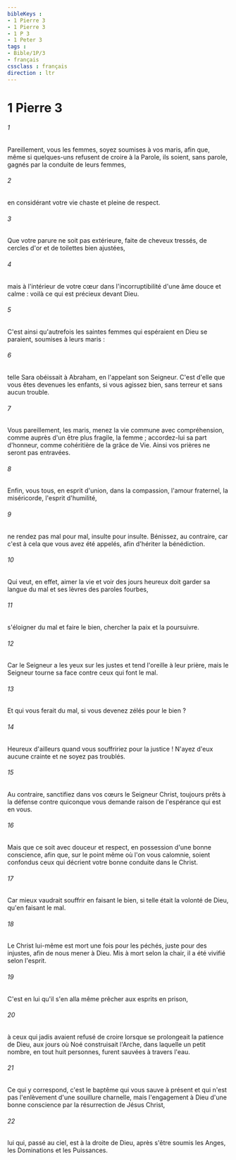 ```yaml
---
bibleKeys : 
- 1 Pierre 3
- 1 Pierre 3
- 1 P 3
- 1 Peter 3
tags : 
- Bible/1P/3
- français
cssclass : français
direction : ltr
---
```


# 1 Pierre 3

###### 1
Pareillement, vous les femmes, soyez soumises à vos maris, afin que, même si quelques-uns refusent de croire à la Parole, ils soient, sans parole, gagnés par la conduite de leurs femmes, 
###### 2
en considérant votre vie chaste et pleine de respect. 
###### 3
Que votre parure ne soit pas extérieure, faite de cheveux tressés, de cercles d'or et de toilettes bien ajustées, 
###### 4
mais à l'intérieur de votre cœur dans l'incorruptibilité d'une âme douce et calme : voilà ce qui est précieux devant Dieu. 
###### 5
C'est ainsi qu'autrefois les saintes femmes qui espéraient en Dieu se paraient, soumises à leurs maris : 
###### 6
telle Sara obéissait à Abraham, en l'appelant son Seigneur. C'est d'elle que vous êtes devenues les enfants, si vous agissez bien, sans terreur et sans aucun trouble. 
###### 7
Vous pareillement, les maris, menez la vie commune avec compréhension, comme auprès d'un être plus fragile, la femme ; accordez-lui sa part d'honneur, comme cohéritière de la grâce de Vie. Ainsi vos prières ne seront pas entravées. 
###### 8
Enfin, vous tous, en esprit d'union, dans la compassion, l'amour fraternel, la miséricorde, l'esprit d'humilité, 
###### 9
ne rendez pas mal pour mal, insulte pour insulte. Bénissez, au contraire, car c'est à cela que vous avez été appelés, afin d'hériter la bénédiction. 
###### 10
Qui veut, en effet, aimer la vie et voir des jours heureux doit garder sa langue du mal et ses lèvres des paroles fourbes, 
###### 11
s'éloigner du mal et faire le bien, chercher la paix et la poursuivre. 
###### 12
Car le Seigneur a les yeux sur les justes et tend l'oreille à leur prière, mais le Seigneur tourne sa face contre ceux qui font le mal. 
###### 13
Et qui vous ferait du mal, si vous devenez zélés pour le bien ? 
###### 14
Heureux d'ailleurs quand vous souffririez pour la justice ! N'ayez d'eux aucune crainte et ne soyez pas troublés. 
###### 15
Au contraire, sanctifiez dans vos cœurs le Seigneur Christ, toujours prêts à la défense contre quiconque vous demande raison de l'espérance qui est en vous. 
###### 16
Mais que ce soit avec douceur et respect, en possession d'une bonne conscience, afin que, sur le point même où l'on vous calomnie, soient confondus ceux qui décrient votre bonne conduite dans le Christ. 
###### 17
Car mieux vaudrait souffrir en faisant le bien, si telle était la volonté de Dieu, qu'en faisant le mal. 
###### 18
Le Christ lui-même est mort une fois pour les péchés, juste pour des injustes, afin de nous mener à Dieu. Mis à mort selon la chair, il a été vivifié selon l'esprit. 
###### 19
C'est en lui qu'il s'en alla même prêcher aux esprits en prison, 
###### 20
à ceux qui jadis avaient refusé de croire lorsque se prolongeait la patience de Dieu, aux jours où Noé construisait l'Arche, dans laquelle un petit nombre, en tout huit personnes, furent sauvées à travers l'eau. 
###### 21
Ce qui y correspond, c'est le baptême qui vous sauve à présent et qui n'est pas l'enlèvement d'une souillure charnelle, mais l'engagement à Dieu d'une bonne conscience par la résurrection de Jésus Christ, 
###### 22
lui qui, passé au ciel, est à la droite de Dieu, après s'être soumis les Anges, les Dominations et les Puissances. 
